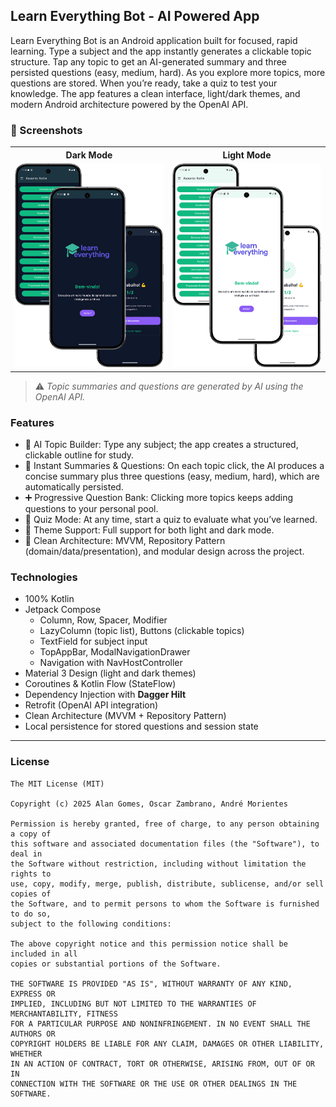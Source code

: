 ## Learn Everything Bot - AI Powered App
Learn Everything Bot is an Android application built for focused, rapid learning. Type a subject and the app instantly generates a clickable topic structure. Tap any topic to get an AI-generated summary and three persisted questions (easy, medium, hard). As you explore more topics, more questions are stored. When you’re ready, take a quiz to test your knowledge. The app features a clean interface, light/dark themes, and modern Android architecture powered by the OpenAI API.

### :camera_flash: Screenshots

<table>
  <tr>
    <th>Dark Mode</th>
    <th>Light Mode</th>
  </tr>
  <tr>
    <td align="center">
      <img src="https://github.com/alanliongar/LearnEverythingBot/blob/main/screenshots/Darkmode.png" width="500" />
    </td>
    <td align="center">
      <img src="https://github.com/alanliongar/LearnEverythingBot/blob/main/screenshots/lightmode.png" width="500" />
    </td>
  </tr>
</table>

> ⚠️ *Topic summaries and questions are generated by AI using the OpenAI API.*


### Features
- 🧠 AI Topic Builder: Type any subject; the app creates a structured, clickable outline for study.
- 📝 Instant Summaries & Questions: On each topic click, the AI produces a concise summary plus three questions (easy, medium, hard), which are automatically persisted.
- ➕ Progressive Question Bank: Clicking more topics keeps adding questions to your personal pool.
- 🧪 Quiz Mode: At any time, start a quiz to evaluate what you’ve learned.
- 🎨 Theme Support: Full support for both light and dark mode.
- 🧱 Clean Architecture: MVVM, Repository Pattern (domain/data/presentation), and modular design across the project.

### Technologies
- 100% Kotlin
- Jetpack Compose
  - Column, Row, Spacer, Modifier
  - LazyColumn (topic list), Buttons (clickable topics)
  - TextField for subject input
  - TopAppBar, ModalNavigationDrawer
  - Navigation with NavHostController
- Material 3 Design (light and dark themes)
- Coroutines & Kotlin Flow (StateFlow)
- Dependency Injection with **Dagger Hilt**
- Retrofit (OpenAI API integration)
- Clean Architecture (MVVM + Repository Pattern)
- Local persistence for stored questions and session state

---


### License
```
The MIT License (MIT)

Copyright (c) 2025 Alan Gomes, Oscar Zambrano, André Morientes

Permission is hereby granted, free of charge, to any person obtaining a copy of
this software and associated documentation files (the "Software"), to deal in
the Software without restriction, including without limitation the rights to
use, copy, modify, merge, publish, distribute, sublicense, and/or sell copies of
the Software, and to permit persons to whom the Software is furnished to do so,
subject to the following conditions:

The above copyright notice and this permission notice shall be included in all
copies or substantial portions of the Software.

THE SOFTWARE IS PROVIDED "AS IS", WITHOUT WARRANTY OF ANY KIND, EXPRESS OR
IMPLIED, INCLUDING BUT NOT LIMITED TO THE WARRANTIES OF MERCHANTABILITY, FITNESS
FOR A PARTICULAR PURPOSE AND NONINFRINGEMENT. IN NO EVENT SHALL THE AUTHORS OR
COPYRIGHT HOLDERS BE LIABLE FOR ANY CLAIM, DAMAGES OR OTHER LIABILITY, WHETHER
IN AN ACTION OF CONTRACT, TORT OR OTHERWISE, ARISING FROM, OUT OF OR IN
CONNECTION WITH THE SOFTWARE OR THE USE OR OTHER DEALINGS IN THE SOFTWARE.
```

